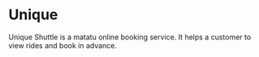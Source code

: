 # Unique
Unique Shuttle is a matatu online booking service.
It helps a customer to view rides and book in advance. 
